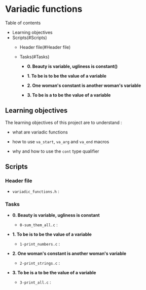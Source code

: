 # Variadic functions

Table of contents

* Learning objectives
* Scripts(#Scripts)
	* Header file(#Header file)
	* Tasks(#Tasks)

	  * **0. Beauty is variable, ugliness is constant()**

	  * **1. To be is to be the value of a variable**

	  * **2. One woman's constant is another woman's variable**

	  * **3. To be is a to be the value of a variable**

## Learning objectives

The learning objectives of this project are to understand :

* what are variadic functions

* how to use `va_start`, `va_arg` and `va_end` macros

* why and how to use the `cont` type qualifier


## Scripts

### Header file

* `variadic_functions.h` : 

### Tasks

* **0. Beauty is variable, ugliness is constant**

  * `0-sum_them_all.c` : 

* **1. To be is to be the value of a variable**

  * `1-print_numbers.c` : 

* **2. One woman's constant is another woman's variable**

  * `2-print_strings.c` : 

* **3. To be is a to be the value of a variable**

  * `3-print_all.c` : 



